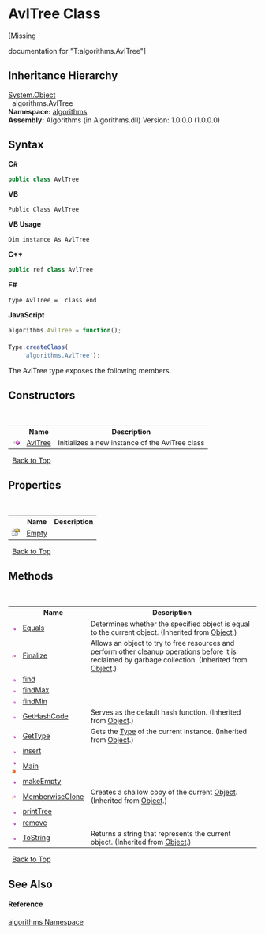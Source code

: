 # AvlTree Class
 

\[Missing <summary> documentation for "T:algorithms.AvlTree"\]


## Inheritance Hierarchy
<a href="http://msdn2.microsoft.com/en-us/library/e5kfa45b" target="_blank">System.Object</a><br />&nbsp;&nbsp;algorithms.AvlTree<br />
**Namespace:**&nbsp;<a href="82f88b43-fdc9-bc99-9558-75fce96d448f">algorithms</a><br />**Assembly:**&nbsp;Algorithms (in Algorithms.dll) Version: 1.0.0.0 (1.0.0.0)

## Syntax

**C#**<br />
``` C#
public class AvlTree
```

**VB**<br />
``` VB
Public Class AvlTree
```

**VB Usage**<br />
``` VB Usage
Dim instance As AvlTree
```

**C++**<br />
``` C++
public ref class AvlTree
```

**F#**<br />
``` F#
type AvlTree =  class end
```

**JavaScript**<br />
``` JavaScript
algorithms.AvlTree = function();

Type.createClass(
	'algorithms.AvlTree');
```

The AvlTree type exposes the following members.


## Constructors
&nbsp;<table><tr><th></th><th>Name</th><th>Description</th></tr><tr><td>![Public method](media/pubmethod.gif "Public method")</td><td><a href="fd04fca9-e8f4-fe18-278b-c1c731c0e311">AvlTree</a></td><td>
Initializes a new instance of the AvlTree class</td></tr></table>&nbsp;
<a href="#avltree-class">Back to Top</a>

## Properties
&nbsp;<table><tr><th></th><th>Name</th><th>Description</th></tr><tr><td>![Public property](media/pubproperty.gif "Public property")</td><td><a href="66c8c897-6971-0803-8182-adb4274f67f3">Empty</a></td><td /></tr></table>&nbsp;
<a href="#avltree-class">Back to Top</a>

## Methods
&nbsp;<table><tr><th></th><th>Name</th><th>Description</th></tr><tr><td>![Public method](media/pubmethod.gif "Public method")</td><td><a href="http://msdn2.microsoft.com/en-us/library/bsc2ak47" target="_blank">Equals</a></td><td>
Determines whether the specified object is equal to the current object.
 (Inherited from <a href="http://msdn2.microsoft.com/en-us/library/e5kfa45b" target="_blank">Object</a>.)</td></tr><tr><td>![Protected method](media/protmethod.gif "Protected method")</td><td><a href="http://msdn2.microsoft.com/en-us/library/4k87zsw7" target="_blank">Finalize</a></td><td>
Allows an object to try to free resources and perform other cleanup operations before it is reclaimed by garbage collection.
 (Inherited from <a href="http://msdn2.microsoft.com/en-us/library/e5kfa45b" target="_blank">Object</a>.)</td></tr><tr><td>![Public method](media/pubmethod.gif "Public method")</td><td><a href="661ec0f5-64e0-560c-5eeb-8b635557832d">find</a></td><td /></tr><tr><td>![Public method](media/pubmethod.gif "Public method")</td><td><a href="7d64c5e2-6840-b437-e444-54f6545ad5ae">findMax</a></td><td /></tr><tr><td>![Public method](media/pubmethod.gif "Public method")</td><td><a href="2b79c1dc-c842-cdfc-3222-322ea2c372b5">findMin</a></td><td /></tr><tr><td>![Public method](media/pubmethod.gif "Public method")</td><td><a href="http://msdn2.microsoft.com/en-us/library/zdee4b3y" target="_blank">GetHashCode</a></td><td>
Serves as the default hash function.
 (Inherited from <a href="http://msdn2.microsoft.com/en-us/library/e5kfa45b" target="_blank">Object</a>.)</td></tr><tr><td>![Public method](media/pubmethod.gif "Public method")</td><td><a href="http://msdn2.microsoft.com/en-us/library/dfwy45w9" target="_blank">GetType</a></td><td>
Gets the <a href="http://msdn2.microsoft.com/en-us/library/42892f65" target="_blank">Type</a> of the current instance.
 (Inherited from <a href="http://msdn2.microsoft.com/en-us/library/e5kfa45b" target="_blank">Object</a>.)</td></tr><tr><td>![Public method](media/pubmethod.gif "Public method")</td><td><a href="cf388347-65ba-fd09-d838-505bfba314a8">insert</a></td><td /></tr><tr><td>![Public method](media/pubmethod.gif "Public method")![Static member](media/static.gif "Static member")</td><td><a href="1b10cdd1-914c-ef79-b8f8-51a1ef28aa0f">Main</a></td><td /></tr><tr><td>![Public method](media/pubmethod.gif "Public method")</td><td><a href="5cae49b0-ec5e-e507-90b4-e417222d333c">makeEmpty</a></td><td /></tr><tr><td>![Protected method](media/protmethod.gif "Protected method")</td><td><a href="http://msdn2.microsoft.com/en-us/library/57ctke0a" target="_blank">MemberwiseClone</a></td><td>
Creates a shallow copy of the current <a href="http://msdn2.microsoft.com/en-us/library/e5kfa45b" target="_blank">Object</a>.
 (Inherited from <a href="http://msdn2.microsoft.com/en-us/library/e5kfa45b" target="_blank">Object</a>.)</td></tr><tr><td>![Public method](media/pubmethod.gif "Public method")</td><td><a href="327c5368-e2bb-b77c-9e38-6b763da6da4f">printTree</a></td><td /></tr><tr><td>![Public method](media/pubmethod.gif "Public method")</td><td><a href="8b2e718a-0550-7acc-c829-eb1efaae9c62">remove</a></td><td /></tr><tr><td>![Public method](media/pubmethod.gif "Public method")</td><td><a href="http://msdn2.microsoft.com/en-us/library/7bxwbwt2" target="_blank">ToString</a></td><td>
Returns a string that represents the current object.
 (Inherited from <a href="http://msdn2.microsoft.com/en-us/library/e5kfa45b" target="_blank">Object</a>.)</td></tr></table>&nbsp;
<a href="#avltree-class">Back to Top</a>

## See Also


#### Reference
<a href="82f88b43-fdc9-bc99-9558-75fce96d448f">algorithms Namespace</a><br />